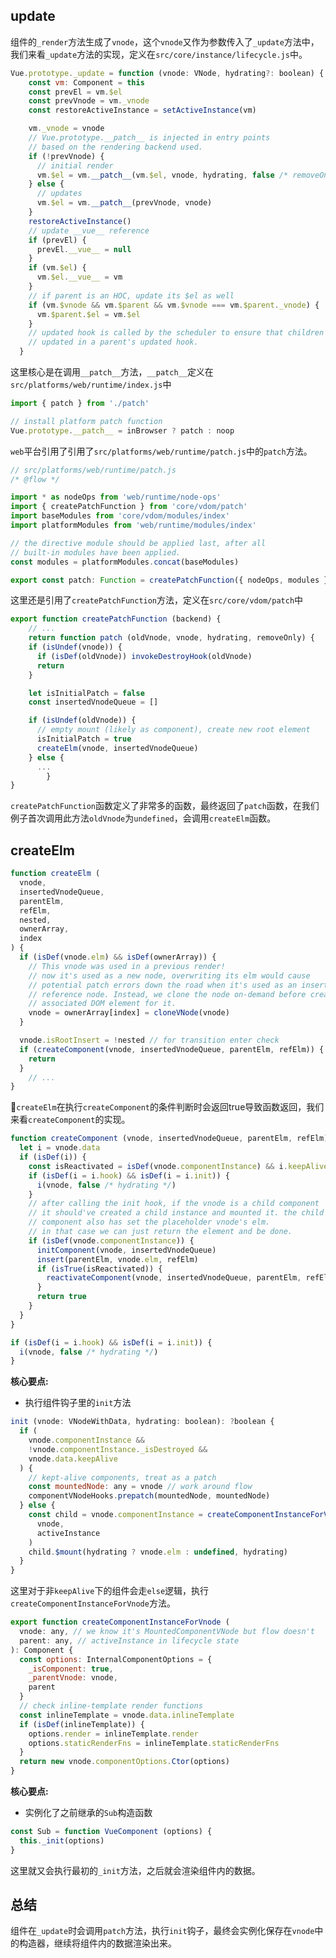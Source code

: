## update
组件的`_render`方法生成了`vnode`，这个`vnode`又作为参数传入了`_update`方法中，我们来看`_update`方法的实现，定义在`src/core/instance/lifecycle.js`中。
```js
Vue.prototype._update = function (vnode: VNode, hydrating?: boolean) {
    const vm: Component = this
    const prevEl = vm.$el
    const prevVnode = vm._vnode
    const restoreActiveInstance = setActiveInstance(vm)

    vm._vnode = vnode
    // Vue.prototype.__patch__ is injected in entry points
    // based on the rendering backend used.
    if (!prevVnode) {
      // initial render
      vm.$el = vm.__patch__(vm.$el, vnode, hydrating, false /* removeOnly */)
    } else {
      // updates
      vm.$el = vm.__patch__(prevVnode, vnode)
    }
    restoreActiveInstance()
    // update __vue__ reference
    if (prevEl) {
      prevEl.__vue__ = null
    }
    if (vm.$el) {
      vm.$el.__vue__ = vm
    }
    // if parent is an HOC, update its $el as well
    if (vm.$vnode && vm.$parent && vm.$vnode === vm.$parent._vnode) {
      vm.$parent.$el = vm.$el
    }
    // updated hook is called by the scheduler to ensure that children are
    // updated in a parent's updated hook.
  }
```
这里核心是在调用`__patch__`方法，`__patch__`定义在`src/platforms/web/runtime/index.js`中
```js
import { patch } from './patch'

// install platform patch function
Vue.prototype.__patch__ = inBrowser ? patch : noop
```
`web`平台引用了引用了`src/platforms/web/runtime/patch.js`中的`patch`方法。
```js
// src/platforms/web/runtime/patch.js
/* @flow */

import * as nodeOps from 'web/runtime/node-ops'
import { createPatchFunction } from 'core/vdom/patch'
import baseModules from 'core/vdom/modules/index'
import platformModules from 'web/runtime/modules/index'

// the directive module should be applied last, after all
// built-in modules have been applied.
const modules = platformModules.concat(baseModules)

export const patch: Function = createPatchFunction({ nodeOps, modules })
```
这里还是引用了`createPatchFunction`方法，定义在`src/core/vdom/patch`中
```js
export function createPatchFunction (backend) {
	// ...
	return function patch (oldVnode, vnode, hydrating, removeOnly) {
    if (isUndef(vnode)) {
      if (isDef(oldVnode)) invokeDestroyHook(oldVnode)
      return
    }

    let isInitialPatch = false
    const insertedVnodeQueue = []

    if (isUndef(oldVnode)) {
      // empty mount (likely as component), create new root element
      isInitialPatch = true
      createElm(vnode, insertedVnodeQueue)
    } else {
      ...
		}
}
```
`createPatchFunction`函数定义了非常多的函数，最终返回了`patch`函数，在我们例子首次调用此方法`oldVnode`为`undefined`，会调用`createElm`函数。

## createElm
```js
function createElm (
  vnode,
  insertedVnodeQueue,
  parentElm,
  refElm,
  nested,
  ownerArray,
  index
) {
  if (isDef(vnode.elm) && isDef(ownerArray)) {
    // This vnode was used in a previous render!
    // now it's used as a new node, overwriting its elm would cause
    // potential patch errors down the road when it's used as an insertion
    // reference node. Instead, we clone the node on-demand before creating
    // associated DOM element for it.
    vnode = ownerArray[index] = cloneVNode(vnode)
  }

  vnode.isRootInsert = !nested // for transition enter check
  if (createComponent(vnode, insertedVnodeQueue, parentElm, refElm)) {
    return
  }
	// ...
}
```
`createElm`在执行`createComponent`的条件判断时会返回true导致函数返回，我们来看`createComponent`的实现。
```js
function createComponent (vnode, insertedVnodeQueue, parentElm, refElm) {
  let i = vnode.data
  if (isDef(i)) {
    const isReactivated = isDef(vnode.componentInstance) && i.keepAlive
    if (isDef(i = i.hook) && isDef(i = i.init)) {
      i(vnode, false /* hydrating */)
    }
    // after calling the init hook, if the vnode is a child component
    // it should've created a child instance and mounted it. the child
    // component also has set the placeholder vnode's elm.
    // in that case we can just return the element and be done.
    if (isDef(vnode.componentInstance)) {
      initComponent(vnode, insertedVnodeQueue)
      insert(parentElm, vnode.elm, refElm)
      if (isTrue(isReactivated)) {
        reactivateComponent(vnode, insertedVnodeQueue, parentElm, refElm)
      }
      return true
    }
  }
}
```
```js
if (isDef(i = i.hook) && isDef(i = i.init)) {
  i(vnode, false /* hydrating */)
}
```
**核心要点:**
- 执行组件钩子里的`init`方法

```js
init (vnode: VNodeWithData, hydrating: boolean): ?boolean {
  if (
    vnode.componentInstance &&
    !vnode.componentInstance._isDestroyed &&
    vnode.data.keepAlive
  ) {
    // kept-alive components, treat as a patch
    const mountedNode: any = vnode // work around flow
    componentVNodeHooks.prepatch(mountedNode, mountedNode)
  } else {
    const child = vnode.componentInstance = createComponentInstanceForVnode(
      vnode,
      activeInstance
    )
    child.$mount(hydrating ? vnode.elm : undefined, hydrating)
  }
}
```
这里对于非`keepAlive`下的组件会走`else`逻辑，执行`createComponentInstanceForVnode`方法。
```js
export function createComponentInstanceForVnode (
  vnode: any, // we know it's MountedComponentVNode but flow doesn't
  parent: any, // activeInstance in lifecycle state
): Component {
  const options: InternalComponentOptions = {
    _isComponent: true,
    _parentVnode: vnode,
    parent
  }
  // check inline-template render functions
  const inlineTemplate = vnode.data.inlineTemplate
  if (isDef(inlineTemplate)) {
    options.render = inlineTemplate.render
    options.staticRenderFns = inlineTemplate.staticRenderFns
  }
  return new vnode.componentOptions.Ctor(options)
}
```

**核心要点:**
- 实例化了之前继承的`Sub`构造函数

```js
const Sub = function VueComponent (options) {
  this._init(options)
}
```
这里就又会执行最初的`_init`方法，之后就会渲染组件内的数据。

## 总结
组件在`_update`时会调用`patch`方法，执行`init`钩子，最终会实例化保存在`vnode`中的构造器，继续将组件内的数据渲染出来。